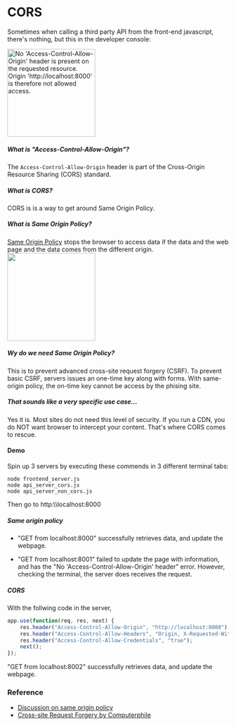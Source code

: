 # CORS

Sometimes when calling a third party API from the front-end javascript, there's nothing, but this in the developer console:

<img src="https://user-images.githubusercontent.com/12662081/29005408-bfeb1d60-7aa0-11e7-9557-91bc2517846a.pn" alt="No 'Access-Control-Allow-Origin' header is present on the requested resource. Origin 'http://localhost:8000' is therefore not allowed access." style="width: 200px;"/>

##### What is "Access-Control-Allow-Origin"?
The `Access-Control-Allow-Origin` header is part of the Cross-Origin Resource Sharing (CORS) standard.

##### What is CORS?
CORS is is a way to get around Same Origin Policy.

##### What is Same Origin Policy?
[Same Origin Policy](https://en.wikipedia.org/wiki/Same-origin_policy) stops the browser to access data if the data and the web page and the data comes from the different origin. 
<img src="https://user-images.githubusercontent.com/12662081/29013622-d0d47f22-7b09-11e7-8a55-09deb4ea392e.png"  style="width: 200px;"/>

##### Wy do we need Same Origin Policy?
This is to prevent advanced cross-site request forgery (CSRF). 
To prevent basic CSRF, servers issues an one-time key along with forms. With same-origin policy, the on-time key cannot be access by the phising site. 

##### That sounds like a very specific use case...
Yes it is. Most sites do not need this level of security. If you run a CDN, you do NOT want browser to intercept your content. That's where CORS comes to rescue.


#### Demo
Spin up 3 servers by executing these commends in 3 different terminal tabs:
```
node frontend_server.js
node api_server_cors.js	
node api_server_non_cors.js	
```
Then go to http:\\\\localhost:8000

##### Same origin policy
* "GET from localhost:8000" successfully retrieves data, and update the webpage.

* "GET from localhost:8001" failed to update the page with information, and has the "No 'Access-Control-Allow-Origin' header" error. However, checking the terminal, the server does receives the request. 


##### CORS
With the follwing code in the server,  
```javascript
app.use(function(req, res, next) {
    res.header("Access-Control-Allow-Origin", "http://localhost:8000");
    res.header("Access-Control-Allow-Headers", "Origin, X-Requested-With, Content-Type, Accept");
    res.header("Access-Control-Allow-Credentials", "true");
    next();
});
```
"GET from localhost:8002" successfully retrieves data, and update the webpage.



### Reference
* [Discussion on same origin policy](https://security.stackexchange.com/questions/8264/why-is-the-same-origin-policy-so-important)
* [Cross-site Request Forgery by Computerphile](https://www.youtube.com/watch?v=vRBihr41JTo)